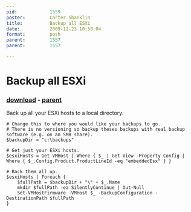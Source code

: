 ```yaml
---
pid:            1559
poster:         Carter Shanklin
title:          Backup all ESXi
date:           2009-12-23 10:58:04
format:         posh
parent:         1557
parent:         1557

---
```


# Backup all ESXi

### [download](1559.ps1) - [parent](1557.md)

Back up all your ESXi hosts to a local directory.

```posh
# Change this to where you would like your backups to go.
# There is no versioning so backup theses backups with real backup software (e.g. on an SMB share).
$backupDir = "c:\backups"

# Get just your ESXi hosts.
$esxiHosts = Get-VMHost | Where { $_ | Get-View -Property Config | Where { $_.Config.Product.ProductLineId -eq "embeddedEsx" } }

# Back them all up.
$esxiHosts | Foreach {
	$fullPath = $backupDir + "\" + $_.Name
	mkdir $fullPath -ea SilentlyContinue | Out-Null
	Set-VMHostFirmware -VMHost $_ -BackupConfiguration -DestinationPath $fullPath
}
```
